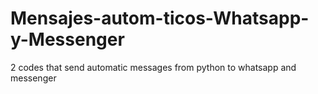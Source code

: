 # Mensajes-autom-ticos-Whatsapp-y-Messenger
2 codes that send automatic messages from python to whatsapp and messenger
